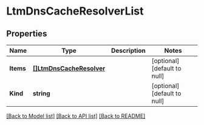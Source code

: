 # LtmDnsCacheResolverList

## Properties
Name | Type | Description | Notes
------------ | ------------- | ------------- | -------------
**Items** | [**[]LtmDnsCacheResolver**](ltm_dns_cache_resolver.md) |  | [optional] [default to null]
**Kind** | **string** |  | [optional] [default to null]

[[Back to Model list]](../README.md#documentation-for-models) [[Back to API list]](../README.md#documentation-for-api-endpoints) [[Back to README]](../README.md)


